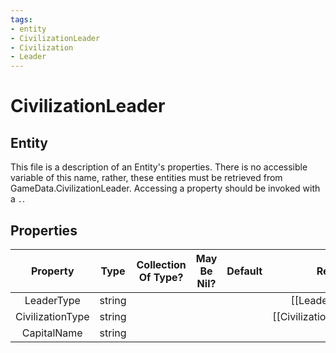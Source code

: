 ```yaml
---
tags:
- entity
- CivilizationLeader
- Civilization
- Leader
---
```

# CivilizationLeader
## Entity
This file is a description of an Entity's properties. There is no accessible variable of this name, rather, these entities must be retrieved from GameData.CivilizationLeader. Accessing a property should be invoked with a `.`.
## Properties
|	Property	|	Type	|	Collection Of Type?	|	May Be Nil?	|	Default	|	References	|	Key	|	Notes	|
|	:-:	|	:-:	|	:-:	|	:-:	|	:-:	|	:-:	|	:-:	|	-:	|
|	LeaderType	|	string	|		|		|		|	[[Leader]].LeaderType	|		|	|
|	CivilizationType	|	string	|		|		|		|	[[Civilization]].CivilizationType	|		|	|
|	CapitalName	|	string	|		|		|		|		|		|	|
